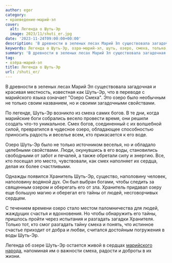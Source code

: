 ```yaml
---
author: egor
category:
- краеведение-марий-эл
cover:
  alt: Легенда о Шуть-Эр
  image: 2023/11/shuti_er.jpg
date: '2023-11-24T09:00:00+00:00'
description: 'В древности в зеленых лесах Марий Эл существовала загадочная и красивая местность, известная как Шуть-Эр, что в переводе с марийского языка означает...'
keywords: Легенда о Шуть-Эр, озра-марий-эл, шуть, озеро, смеха, только, марийского, это, свойствами, богов, смех, воды, хранитель, наполовину, тайны, людей, разгадать
summary: 'В древности в зеленых лесах Марий Эл существовала загадочная и красивая местность, известная как Шуть-Эр, что в переводе с марийского языка означает...'
tag:
- озёра-марий-эл
title: Легенда о Шуть-Эр
url: /shuti_er/
---
```


В древности в зеленых лесах Марий Эл существовала загадочная и красивая местность, известная как Шуть-Эр, что в переводе с марийского языка означает "Озеро Смеха". Это озеро было необычным не только своим названием, но и своими загадочными свойствами.

По легенде, Шуть-Эр возникло из смеха самих богов. В те дни, когда марийские боги собрались весело провести время, они решили создать что-то уникальное. Смех богов, соединенный с их волшебной силой, превратился в чудесное озеро, обладающее способностью приносить радость и веселье всем, кто прикасается к его воде.

Озеро Шуть-Эр было не только источником веселья, но и обладало целебными свойствами. Люди, окунувшись в его воды, становились свободными от забот и печалей, а также обретали силу и энергию. Все, кто посещал это место, чувствовали, как смех наполняет их сердца, делая их более счастливыми.

Однажды появился Хранитель Шуть-Эр, существо, наполовину человек, наполовину водяной дух. Он был выбран богами, чтобы следить за священным озером и оберегать его от зла. Хранитель придавал озеру еще большую магию и оберегал его тайны от людей, несговорчивых сердцем.

С течением времени озеро стало местом паломничества для людей, жаждущих счастья и вдохновения. Но чтобы обнаружить его тайны, пришлось пройти через испытания и разгадать загадки Хранителя. Только тот, кто смог разгадать тайну смеха и понять, что истинное счастье приходит от добра и любви, считался достойным погружения в воды Шуть-Эр.

Легенда об озере Шуть-Эр остается живой в сердцах [марийского народа](/blue-clay/), напоминая им о важности смеха, радости и доброты в их жизни.